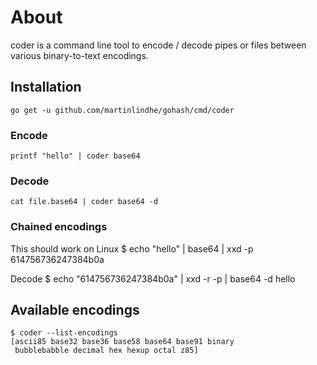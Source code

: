 # About

coder is a command line tool to encode / decode pipes or files
between various binary-to-text encodings.


## Installation

    go get -u github.com/martinlindhe/gohash/cmd/coder


### Encode

    printf "hello" | coder base64


### Decode

    cat file.base64 | coder base64 -d


### Chained encodings

This should work on Linux
    $ echo "hello" | base64 | xxd -p
    614756736247384b0a

Decode
    $ echo "614756736247384b0a" | xxd -r -p | base64 -d
    hello

## Available encodings

```
$ coder --list-encodings
[ascii85 base32 base36 base58 base64 base91 binary
 bubblebabble decimal hex hexup octal z85]
```
